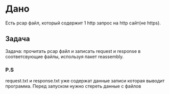 # Дано
Есть pcap файл, который содержит 1 http запрос на http сайт(не https). 
## Задача
Задача: прочитать pcap файл и записать request и response в соответсвующие файлы, используя пакет reassembly.
### P.S
request.txt и response.txt уже содержат данные записи которая выводит программа. Перед запуском нужно стереть данные с файлов
